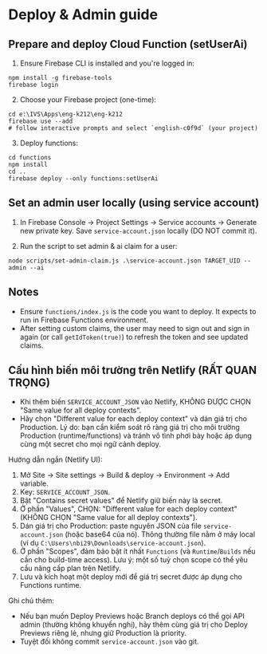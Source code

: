 # Deploy & Admin guide

## Prepare and deploy Cloud Function (setUserAi)

1. Ensure Firebase CLI is installed and you're logged in:

```pwsh
npm install -g firebase-tools
firebase login
```

2. Choose your Firebase project (one-time):

```pwsh
cd e:\IVS\Apps\eng-k212\eng-k212
firebase use --add
# follow interactive prompts and select `english-c0f9d` (your project)
```

3. Deploy functions:

```pwsh
cd functions
npm install
cd ..
firebase deploy --only functions:setUserAi
```

## Set an admin user locally (using service account)

1. In Firebase Console -> Project Settings -> Service accounts -> Generate new private key. Save `service-account.json` locally (DO NOT commit it).

2. Run the script to set admin & ai claim for a user:

```pwsh
node scripts/set-admin-claim.js .\service-account.json TARGET_UID --admin --ai
```

## Notes
- Ensure `functions/index.js` is the code you want to deploy. It expects to run in Firebase Functions environment.
- After setting custom claims, the user may need to sign out and sign in again (or call `getIdToken(true)`) to refresh the token and see updated claims.

## Cấu hình biến môi trường trên Netlify (RẤT QUAN TRỌNG)

- Khi thêm biến `SERVICE_ACCOUNT_JSON` vào Netlify, KHÔNG ĐƯỢC CHỌN "Same value for all deploy contexts".
- Hãy chọn "Different value for each deploy context" và dán giá trị cho Production. Lý do: bạn cần kiểm soát rõ ràng giá trị cho môi trường Production (runtime/functions) và tránh vô tình phơi bày hoặc áp dụng cùng một secret cho mọi ngữ cảnh deploy.

Hướng dẫn ngắn (Netlify UI):

1. Mở Site → Site settings → Build & deploy → Environment → Add variable.
2. Key: `SERVICE_ACCOUNT_JSON`.
3. Bật "Contains secret values" để Netlify giữ biến này là secret.
4. Ở phần "Values", CHỌN: "Different value for each deploy context" (KHÔNG CHỌN "Same value for all deploy contexts").
5. Dán giá trị cho Production: paste nguyên JSON của file `service-account.json` (hoặc base64 của nó). Thông thường file nằm ở máy local (ví dụ `C:\Users\nbi29\Downloads\service-account.json`).
6. Ở phần "Scopes", đảm bảo bật ít nhất `Functions` (và `Runtime`/`Builds` nếu cần cho build-time access). Lưu ý: một số tuỳ chọn scope có thể yêu cầu nâng cấp plan trên Netlify.
7. Lưu và kích hoạt một deploy mới để giá trị secret được áp dụng cho Functions runtime.

Ghi chú thêm:
- Nếu bạn muốn Deploy Previews hoặc Branch deploys có thể gọi API admin (thường không khuyến nghị), hãy thêm cùng giá trị cho Deploy Previews riêng lẻ, nhưng giữ Production là priority.
- Tuyệt đối không commit `service-account.json` vào git.
